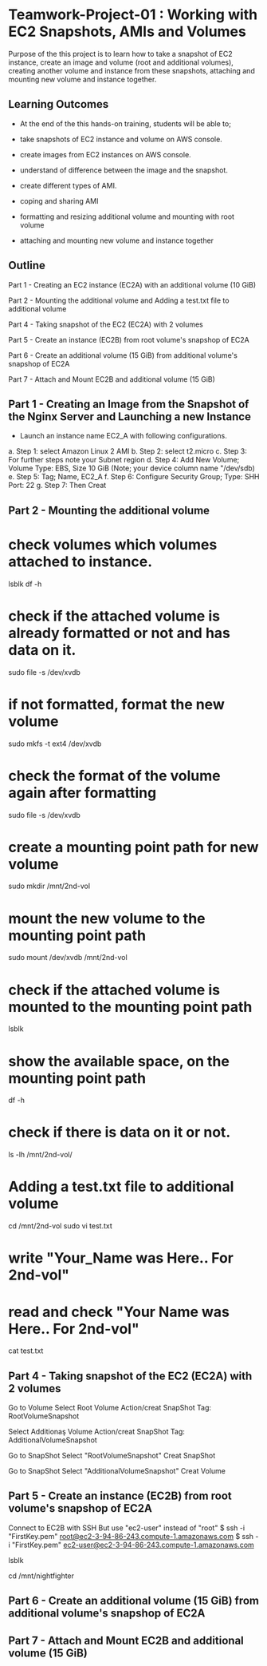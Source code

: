 # Teamwork-Project-01 : Working with EC2 Snapshots, AMIs and Volumes

Purpose of the this project is to learn how to take a snapshot of EC2 instance, create an image and volume (root and additional volumes), creating another volume and instance from these snapshots, attaching and mounting new volume and instance together.

## Learning Outcomes

- At the end of the this hands-on training, students will be able to;

- take snapshots of EC2 instance and volume on AWS console.

- create images from EC2 instances on AWS console.

- understand of difference between the image and the snapshot.

- create different types of AMI.

- coping and sharing AMI

- formatting and resizing additional volume and mounting with root volume 

- attaching and mounting new volume and instance together

## Outline

Part 1 - Creating an EC2 instance (EC2A) with an additional volume (10 GiB)

Part 2 - Mounting the additional volume and Adding a test.txt file to additional volume

Part 4 - Taking snapshot of the EC2 (EC2A) with 2 volumes

Part 5 - Create an instance (EC2B) from root volume's snapshop of EC2A

Part 6 - Create an additional volume (15 GiB) from additional volume's snapshop of EC2A

Part 7 - Attach and Mount EC2B and additional volume (15 GiB)

## Part 1 - Creating an Image from the Snapshot of the Nginx Server and Launching a new Instance

-  Launch an instance name EC2_A with following configurations.
 

  a. Step 1: select Amazon Linux 2 AMI
  b. Step 2: select t2.micro
  c. Step 3: For further steps note your Subnet region 
  d. Step 4: Add New Volume; Volume Type: EBS, Size 10 GiB (Note; your device column name "/dev/sdb)
  e. Step 5: Tag; Name, EC2_A
  f. Step 6: Configure Security Group; Type: SHH Port: 22
  g. Step 7: Then Creat


## Part 2 - Mounting the additional volume

# check volumes which volumes attached to instance. 
lsblk
df -h
# check if the attached volume is already formatted or not and has data on it.
sudo file -s /dev/xvdb
# if not formatted, format the new volume
sudo mkfs -t ext4 /dev/xvdb
# check the format of the volume again after formatting
sudo file -s /dev/xvdb
# create a mounting point path for new volume
sudo mkdir /mnt/2nd-vol
# mount the new volume to the mounting point path
sudo mount /dev/xvdb /mnt/2nd-vol
# check if the attached volume is mounted to the mounting point path
lsblk
# show the available space, on the mounting point path
df -h
# check if there is data on it or not.
ls -lh /mnt/2nd-vol/
# Adding a test.txt file to additional volume
cd /mnt/2nd-vol
sudo vi test.txt
# write "Your_Name was Here.. For 2nd-vol"
# read and check "Your Name was Here.. For 2nd-vol" 
cat test.txt 

## Part 4 - Taking snapshot of the EC2 (EC2A) with 2 volumes

Go to Volume
Select Root Volume Action/creat SnapShot
  Tag: RootVolumeSnapshot

Select Additionaş Volume
Action/creat SnapShot
  Tag: AdditionalVolumeSnapshot

Go to SnapShot
Select "RootVolumeSnapshot" Creat SnapShot

Go to SnapShot
Select "AdditionalVolumeSnapshot" Creat Volume




## Part 5 - Create an instance (EC2B) from root volume's snapshop of EC2A

Connect to EC2B with SSH But use "ec2-user" instead of "root"
$ ssh -i "FirstKey.pem" root@ec2-3-94-86-243.compute-1.amazonaws.com
$ ssh -i "FirstKey.pem" ec2-user@ec2-3-94-86-243.compute-1.amazonaws.com

lsblk

cd /mnt/nightfighter 


## Part 6 - Create an additional volume (15 GiB) from additional volume's snapshop of EC2A



## Part 7 - Attach and Mount EC2B and additional volume (15 GiB)